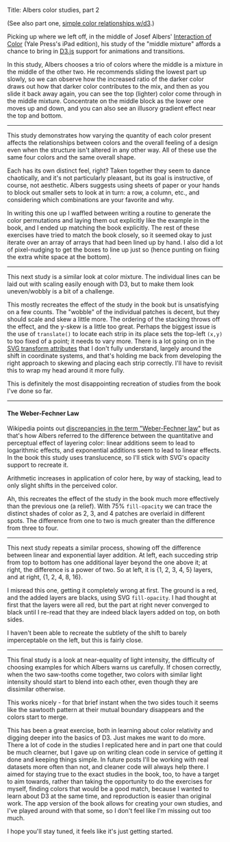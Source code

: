 Title: Albers color studies, part 2


(See also part one, [simple color relationships
w/d3](http://data.onebiglibrary.net/2014/08/08/simple-color-relationships/).)

Picking up where we left off, in the middle of Josef Albers'
[Interaction of Color](http://yupnet.org/interactionofcolor/) (Yale
Press's iPad edition), his study of the "middle mixture" affords a
chance to bring in [D3.js](http://d3js.org/) support for animations
and transitions.

In this study, Albers chooses a trio of colors where the middle is
a mixture in the middle of the other two.  He recommends sliding
the lowest part up slowly, so we can observe how the increased ratio
of the darker color draws out how that darker color contributes to
the mix, and then as you slide it back away again, you can see the
top (lighter) color come through in the middle mixture. Concentrate
on the middle block as the lower one moves up and down, and you can
also see an illusory gradient effect near the top and bottom.

<div id='middle'></div>
<script>
var width = 450, height = 720;
var svg = d3.select("#middle").append("svg")
    .attr("width", width)
    .attr("height", height);

var color_light = '#F5F57F';
var color_middle = '#C4BF7E';
var color_dark = '#918763';

// top block, light
var block_top = svg.append("rect")
    .attr("x", 0)
    .attr("y", 0)
    .attr("width", width)
    .attr("height", height / 3)
    .attr("fill", color_light);

// middle block
var block_middle = svg.append("rect")
    .attr("x", 0)
    .attr("y", 240)
    .attr("width", width)
    .attr("height", height / 3)
    .attr("fill", color_middle);

// bottom block, dark
var block_bottom = svg.append("rect")
    .attr("x", 0)
    .attr("y", 480)
    .attr("width", width)
    .attr("height", height / 3)
    .attr("fill", color_dark);

var animate = function() {
    block_bottom
        .transition()
            .delay(1000)
            .duration(5000)
            .attr("y", 280)
            .ease("quad-in-out")
        .transition()
            .duration(5000)
            .attr("y", 480)
            .ease("quad-in-out")
            .each("end", animate);
};
animate();

</script>

<hr />

This study demonstrates how varying the quantity of each color present 
affects the relationships between colors and the overall feeling of a
design even when the structure isn't altered in any other way.  All of
these use the same four colors and the same overall shape.


<div id='juxtaposition'></div>
<script>
var width = 630, height = 600;
var svg = d3.select("#juxtaposition").append("svg")
    .attr("width", width)
    .attr("height", height);

var xpad = 40;
var ypad = 30;

var xscale = d3.scale.linear()
    .domain([0, 4])
    .range([0, width - (xpad * 3)]);
var yscale = d3.scale.linear()
    .domain([0, 6])
    .range([0, height - (ypad * 5)]);

// colors
var pink = '#DEBAD0';
var grey = '#C4C2D1';
var red = '#C95B44';
var green = '#526B5C';
var colors = [pink, grey, red, green];

var interiors = [
    // pink column
    [[red, grey, green],
    [red, green, grey],
    [grey, green, red],
    [grey, red, green],
    [green, grey, red],
    [green, red, grey]],
    // grey column
    [[pink, green, red],
    [pink, red, green],
    [red, pink, green],
    [red, green, pink],
    [green, red, pink],
    [green, pink, red]],
    // red column
    [[pink, grey, green],
    [pink, green, grey],
    [grey, pink, green],
    [grey, green, pink],
    [green, grey, pink],
    [green, pink, grey]],
    // green column
    [[pink, grey, red],
    [pink, red, grey],
    [grey, red, pink],
    [grey, pink, red],
    [red, pink, grey],
    [red, grey, pink]]
    ];



colors.forEach(function(ce, ci, ca) {
    d3.range(0, 6).forEach(function(ye, yi, ya) {
        // outer box
        svg.append("rect")
            .attr("x", xscale(ci))
            .attr("y", yscale(yi))
            .attr("width", 100)
            .attr("height", 63)
            .attr("fill", ce);
        svg.append("rect")
            .attr("x", xscale(ci) + 10)
            .attr("y", yscale(yi) + 12)
            .attr("width", 80)
            .attr("height", 48)
            .attr("fill", interiors[ci][yi][0]);
        svg.append("rect")
            .attr("x", xscale(ci) + 17)
            .attr("y", yscale(yi) + 18)
            .attr("width", 66)
            .attr("height", 24)
            .attr("fill", interiors[ci][yi][1]);
        svg.append("rect")
            .attr("x", xscale(ci) + 23)
            .attr("y", yscale(yi) + 22)
            .attr("width", 54)
            .attr("height", 18)
            .attr("fill", interiors[ci][yi][2]);
    });
});

</script>

Each has its own distinct feel, right? Taken together they seem to
dance chaotically, and it's not particularly pleasant, but its goal
is instructive, of course, not aesthetic. Albers suggests using
sheets of paper or your hands to block out smaller sets to look at
in turn: a row, a column, etc., and considering which combinations
are your favorite and why.

In writing this one up I waffled between writing a routine to
generate the color permutations and laying them out explicitly like
the example in the book, and I ended up matching the book explicitly.
The rest of these exercises have tried to match the book closely,
so it seemed okay to just iterate over an array of arrays that had
been lined up by hand. I also did a lot of pixel-nudging to get the
boxes to line up just so (hence punting on fixing the extra white
space at the bottom).

<hr />

This next study is a similar look at color mixture. The individual 
lines can be laid out with scaling easily enough with D3, but to make
them look uneven/wobbly is a bit of a challenge.


<div id='wobbly'></div>
<script>
var width = 420, height = 720;
var svg = d3.select("#wobbly").append("svg")
    .attr("width", width)
    .attr("height", height);

var padding = 10;

var orange = '#D46D42';
var violet = '#A29BD1';
var grey = '#DCE3E1';
var green = '#476E51';
var colors = [green, orange, violet, grey];

var xscale = d3.scale.linear()
    .domain([0, 18])
    .range([padding, width-(padding * 2)]);
var yscale = d3.scale.linear()
    .domain([0, 4])
    .range([padding, height-(padding * 2)]);

var skewscale = d3.scale.linear()
    .domain([0, 1])
    .range([-1, 1]);
var skewer = function() {
    return skewscale(Math.random());
};

var sizescale = d3.scale.linear()
    .domain([0, 1])
    .range([.96, 1.04]);
var scaler = function() {
    return sizescale(Math.random());
};

var rotatescale = d3.scale.linear()
    .domain([0, 1])
    .range([-2, 2]);
var rotater = function() {
    return rotatescale(Math.random());
};

// backgrounds
colors.forEach(function(ce, ci, ca) {
    svg.append("rect")
        .attr("x", padding)
        .attr("y", yscale(ci))
        .attr("width", width - (padding * 2))
        .attr("height", (height - (padding * 2)) / 4)
        .attr("fill", ce);
});

var transformer = function() {
    return "scale(" + scaler() + ") rotate(" + rotater() + ")"; // skewX(" + skewer() + ") skewY(" + skewer() + ")";
};

[violet, grey, green, orange].forEach(function(ce, ci, ra) {
    svg.append("rect")
        .attr("x", 0)
        .attr("y", yscale(ci))
        .attr("width", width / 17 - 8)
        .attr("height", height / 4)
        .attr("fill", ce);
});

[grey, green, orange, violet].forEach(function(ce, ci, ra) {
    svg.append("rect")
        .attr("x", xscale(18))
        .attr("y", yscale(ci))
        .attr("width", width / 17 - 8)
        .attr("height", height / 4)
        .attr("fill", ce);
});

[green, grey, violet, orange].forEach(function(ce, ci, ra) {
    d3.range(0, 18).forEach(function(re, ri, ra) {
        svg.append("rect")
            .attr("x", 0)
            .attr("y", 0)
            .attr("transform", "translate(" + (xscale(re) + 2) + ", " + yscale(3 - ci) + ") scale(" + scaler() + ") skewX(" + skewer() + ") skewY(" + skewer() + ") rotate(" + rotater() + ", " + width/36 + ", " + height/8 + ")")
            .attr("width", width / 17 - 8)
            .attr("height", height / 4)
            .attr("fill", ce);
    })
});

</script>

This mostly recreates the effect of the study in the book but is
unsatisfying on a few counts. The "wobble" of the individual patches
is decent, but they should scale and skew a little more. The ordering
of the stacking throws off the effect, and the y-skew is a little
too great. Perhaps the biggest issue is the use of `translate()`
to locate each strip in its place sets the top-left `(x,y)` to too
fixed of a point; it needs to vary more. There is a lot going on
in the [SVG transform
attributes](https://developer.mozilla.org/en-US/docs/Web/SVG/Attribute/transform)
that I don't fully understand, largely around the shift in coordinate
systems, and that's holding me back from developing the right
approach to skewing and placing each strip correctly. I'll have to
revisit this to wrap my head around it more fully.

This is definitely the most disappointing recreation of studies
from the book I've done so far.

<hr />

#### The Weber-Fechner Law

Wikipedia points out [discrepancies in the term "Weber-Fechner
law"](http://en.wikipedia.org/wiki/Weber%E2%80%93Fechner_law) but
as that's how Albers referred to the difference between the
quantitative and perceptual effect of layering color: linear additions
seem to lead to logarithmic effects, and exponential additions seem
to lead to linear effects. In the book this study uses translucence,
so I'll stick with SVG's opacity support to recreate it.

Arithmetic increases in application of color here, by way of stacking,
lead to only slight shifts in the perceived color.


<div id='yellow-stack'></div>
<script>
var width = 600, height = 600;
var svg = d3.select("#yellow-stack").append("svg")
    .attr("width", width)
    .attr("height", height);

var yellow = '#D7E650';
var opacity = '0.75';

// two horizontals
svg.append("rect")
    .attr("x", 0)
    .attr("y", 300)
    .attr("width", 500)
    .attr("height", 175)
    .attr("fill-opacity", opacity)
    .attr("fill", yellow);
svg.append("rect")
    .attr("x", 50)
    .attr("y", 220)
    .attr("width", 500)
    .attr("height", 175)
    .attr("fill-opacity", opacity)
    .attr("fill", yellow);

// two verticals
svg.append("rect")
    .attr("x", 100)
    .attr("y", 50)
    .attr("width", 175)
    .attr("height", 500)
    .attr("fill-opacity", opacity)
    .attr("fill", yellow);
svg.append("rect")
    .attr("x", 180)
    .attr("y", 130)
    .attr("width", 175)
    .attr("height", 500)
    .attr("fill-opacity", opacity)
    .attr("fill", yellow);

</script>


Ah, this recreates the effect of the study in the book much more
effectively than the previous one (a relief). With 75% `fill-opacity`
we can trace the distinct shades of color as 2, 3, and 4 patches
are overlaid in different spots. The difference from one to two is
much greater than the difference from three to four.

<hr />

This next study repeats a similar process, showing off the difference
between linear and exponential layer addition. At left, each succeding
strip from top to bottom has one additional layer beyond the one above
it; at right, the difference is a power of two. So at left, it is 
{1, 2, 3, 4, 5} layers, and at right, {1, 2, 4, 8, 16}.


<div id='red-stacks'></div>
<script>
var width = 600, height = 600;
var svg = d3.select("#red-stacks").append("svg")
    .attr("width", width)
    .attr("height", height);

var red = '#871315';
var black = '#000';
var opacity = '0.12';

// left
svg.append("rect")
    .attr("x", 0)
    .attr("y", 0)
    .attr("width", 260)
    .attr("height", height)
    .attr("fill", red);
// right
svg.append("rect")
    .attr("x", 340)
    .attr("y", 0)
    .attr("width", 260)
    .attr("height", height)
    .attr("fill", red);

// layer two, just like the first, but smaller
// left
svg.append("rect")
    .attr("x", 0)
    .attr("y", 120)
    .attr("width", 260)
    .attr("height", height)
    .attr("fill-opacity", opacity)
    .attr("fill", black);
// right
svg.append("rect")
    .attr("x", 340)
    .attr("y", 120)
    .attr("width", 260)
    .attr("height", height)
    .attr("fill-opacity", opacity)
    .attr("fill", black);

// layer three, repeating on right
// left
svg.append("rect")
    .attr("x", 0)
    .attr("y", 240)
    .attr("width", 260)
    .attr("height", height)
    .attr("fill-opacity", opacity)
    .attr("fill", black);
// right
d3.range(0, 2).forEach(function(e, i, a) {
    svg.append("rect")
        .attr("x", 340)
        .attr("y", 240)
        .attr("width", 260)
        .attr("height", height)
        .attr("fill-opacity", opacity)
        .attr("fill", black);
});

// layer four, repeating on right
// left
svg.append("rect")
    .attr("x", 0)
    .attr("y", 360)
    .attr("width", 260)
    .attr("height", height)
    .attr("fill-opacity", opacity)
    .attr("fill", black);
// right
d3.range(0, 4).forEach(function(e, i, a) {
    svg.append("rect")
        .attr("x", 340)
        .attr("y", 360)
        .attr("width", 260)
        .attr("height", height)
        .attr("fill-opacity", opacity)
        .attr("fill", black);
});

// layer five, repeating on right
// left
svg.append("rect")
    .attr("x", 0)
    .attr("y", 480)
    .attr("width", 260)
    .attr("height", height)
    .attr("fill-opacity", opacity)
    .attr("fill", black);
// right
d3.range(0, 8).forEach(function(e, i, a) {
    svg.append("rect")
        .attr("x", 340)
        .attr("y", 480)
        .attr("width", 260)
        .attr("height", height)
        .attr("fill-opacity", opacity)
        .attr("fill", black);
});
</script>

I misread this one, getting it completely wrong at first. The ground
is a red, and the added layers are blacks, using SVG `fill-opacity`.
I had thought at first that the layers were all red, but the part
at right never converged to black until I re-read that they are
indeed black layers added on top, on both sides.

I haven't been able to recreate the subtlety of the shift to barely
imperceptable on the left, but this is fairly close.


<hr />

This final study is a look at near-equality of light intensity, the
difficulty of choosing examples for which Albers warns us carefully.
If chosen correctly, when the two saw-tooths come together, two
colors with similar light intensity should start to blend into each
other, even though they are dissimilar otherwise.

<div id='sawtooth'></div>
<script>
var width = 300, height = 600;
var svg = d3.select("#sawtooth").append("svg")
    .attr("width", width)
    .attr("height", height);

var c1 = '#D9C1A0';
var c2 = '#E3BABA';

var y = d3.scale.linear()
    .domain([0, 6])
    .range([0, height]);

d3.range(1, 6).forEach(function(e, i, a) {
    svg.append("rect")
        .attr("class", "left")
        .attr("x", 70)
        .attr("y", 0)
        .attr("width", 80)
        .attr("height", 100)
        .attr("transform", "translate(0, " + y(e) + ") skewX(-10)")
        .attr("fill", c1);
});

d3.range(0, 5).forEach(function(e, i, a) {
    svg.append("rect")
        .attr("class", "right")
        .attr("x", 168)
        .attr("y", 0)
        .attr("width", 80)
        .attr("height", 100)
        .attr("transform", "translate(0, " + y(e) + ") skewX(-10)")
        .attr("fill", c2);
});

var animate = function() {
    var left = svg.selectAll('.left'); 
    left.transition()
        .delay(1000)
        .duration(3000)
        .attr("x", 79)
        .ease("quad-in-out")
        .transition()
        .duration(3000)
        .attr("x", 70)
        .ease("quad-in-out");
    var right = svg.selectAll('.right');
    right.transition()
        .delay(1000)
        .duration(3000)
        .attr("x", 157)
        .ease("quad-in-out")
        .transition()
        .duration(3000)
        .attr("x", 168)
        .ease("quad-in-out")
        .each("end", animate);
};
animate();

</script>

This works nicely - for that brief instant when the two sides touch
it seems like the sawtooth pattern at their mutual boundary disappears
and the colors start to merge. 

This has been a great exercise, both in learning about color
relativity and digging deeper into the basics of D3. Just makes me
want to do more. There a lot of code in the studies I replicated
here and in part one that could be much clearner, but I gave up on
writing clean code in service of getting it done and keeping things
simple.  In future posts I'll be working with real datasets more
often than not, and cleaner code will always help there. I aimed
for staying true to the exact studies in the book, too, to have a
target to aim towards, rather than taking the opportunity to do the
exercises for myself, finding colors that would be a good match,
because I wanted to learn about D3 at the same time, and reproduction
is easier than original work. The app version of the book allows
for creating your own studies, and I've played around with that
some, so I don't feel like I'm missing out too much.

I hope you'll stay tuned, it feels like it's just getting started.

